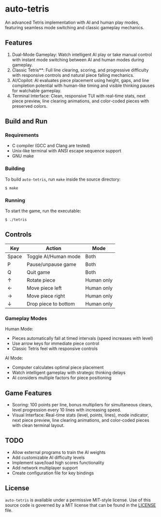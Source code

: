 # auto-tetris
An advanced Tetris implementation with AI and human play modes, featuring seamless mode switching and classic gameplay mechanics.

## Features
1. Dual-Mode Gameplay: Watch intelligent AI play or take manual control with instant mode switching between AI and human modes during gameplay.
2. Classic Tetris**: Full line clearing, scoring, and progressive difficulty with responsive controls and natural piece falling mechanics.
3. AI/Copilot: AI evaluates piece placement using height, gaps, and line completion potential with human-like timing and visible thinking pauses for watchable gameplay.
4. Terminal Interface: Clean, responsive TUI with real-time stats, next piece preview, line clearing animations, and color-coded pieces with preserved colors.

## Build and Run

### Requirements
* C compiler (GCC and Clang are tested)
* Unix-like terminal with ANSI escape sequence support
* GNU make

### Building
To build `auto-tetris`, run `make` inside the source directory:
```shell
$ make
```

### Running
To start the game, run the executable:
```shell
$ ./tetris
```

## Controls

| Key | Action | Mode |
|-----|--------|------|
| Space | Toggle AI/Human mode | Both |
| P | Pause/unpause game | Both |
| Q | Quit game | Both |
| ↑ | Rotate piece | Human only |
| ← | Move piece left | Human only |
| → | Move piece right | Human only |
| ↓ | Drop piece to bottom | Human only |

### Gameplay Modes

Human Mode:
- Pieces automatically fall at timed intervals (speed increases with level)
- Use arrow keys for immediate piece control
- Classic Tetris feel with responsive controls

AI Mode:  
- Computer calculates optimal piece placement
- Watch intelligent gameplay with strategic thinking delays
- AI considers multiple factors for piece positioning

## Game Features
* Scoring: 100 points per line, bonus multipliers for simultaneous clears, level progression every 10 lines with increasing speed.
* Visual Interface: Real-time stats (level, points, lines), mode indicator, next piece preview, line clearing animations, and color-coded pieces with clean terminal layout.

## TODO
* Allow external programs to train the AI weights
* Add customizable AI difficulty levels
* Implement save/load high scores functionality
* Add network multiplayer support
* Create configuration file for key bindings

## License
`auto-tetris` is available under a permissive MIT-style license.
Use of this source code is governed by a MIT license that can be found in the [LICENSE](LICENSE) file.

